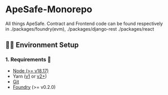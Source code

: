 # ApeSafe-Monorepo

All things ApeSafe. Contract and Frontend code can be found respectively in ./packages/foundry(evm), ./packages/django-rest ./packages/react

## 🧑‍💻 Environment Setup

### 1. Requirements 📜

- [Node (>= v18.17)](https://nodejs.org/en/download/)
- Yarn ([v1](https://classic.yarnpkg.com/en/docs/install/) or [v2+](https://yarnpkg.com/getting-started/install))
- [Git](https://git-scm.com/downloads)
- [Foundry](https://book.getfoundry.sh/getting-started/installation) (>= v0.2.0)
